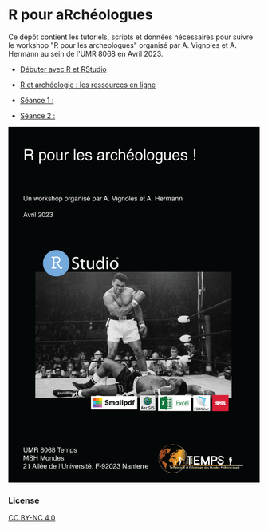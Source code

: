 
#  R pour aRchéologues

Ce dépôt contient les tutoriels, scripts et données nécessaires pour suivre le workshop "R pour les archeologues" organisé par A. Vignoles et A. Hermann au sein de l'UMR 8068 en Avril 2023.

- [Débuter avec R et RStudio](seance-0_debuter_avec_R.md)
- [R et archéologie : les ressources en ligne](seance-0_ressources-en-ligne.md)

- [Séance 1 : ](seance-1.md)
- [Séance 2 : ](seance-2.md)


![image](figures/poster.png)

### License

[CC BY-NC 4.0]([http://creativecommons.org/publicdomain/zero/1.0/](https://creativecommons.org/licenses/by-nc/4.0/))
